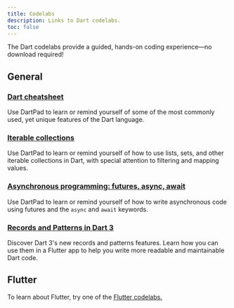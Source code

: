 ```yaml
---
title: Codelabs
description: Links to Dart codelabs.
toc: false
---
```


The Dart codelabs provide a guided, 
hands-on coding experience—no download required!

## General

### [Dart cheatsheet](/codelabs/dart-cheatsheet)

Use DartPad to learn or remind yourself of
some of the most commonly used, yet unique features of the Dart language.

### [Iterable collections](/codelabs/iterables)

Use DartPad to learn or remind yourself of how to use
lists, sets, and other iterable collections in Dart,
with special attention to filtering and mapping values.

### [Asynchronous programming: futures, async, await](/codelabs/async-await)

Use DartPad to learn or remind yourself of how to write 
asynchronous code using futures and the `async` and `await` keywords.

### [Records and Patterns in Dart 3](https://codelabs.developers.google.com/codelabs/dart-patterns-records)

Discover Dart 3's new records and patterns features.
Learn how you can use them in a Flutter app to help you
write more readable and maintainable Dart code.

## Flutter

To learn about Flutter, try one of the
[Flutter codelabs.]({{site.flutter-docs}}/codelabs)
